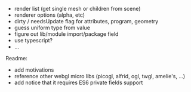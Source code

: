 - render list (get single mesh or children from scene)
- renderer options (alpha, etc)
- dirty / needsUpdate flag for attributes, program, geometry
- guess uniform type from value
- figure out lib/module import/package field
- use typescript?
- ...

Readme:
- add motivations
- reference other webgl micro libs (picogl, alfrid, ogl, twgl, amelie's, ...)
- add notice that it requires ES6 private fields support